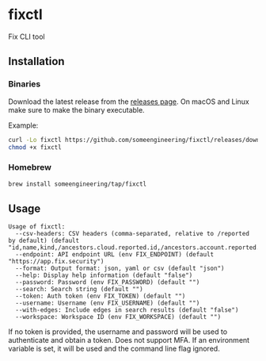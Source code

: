 # fixctl
Fix CLI tool

## Installation

### Binaries
Download the latest release from the [releases page](https://github.com/someengineering/fixctl/releases).
On macOS and Linux make sure to make the binary executable.

Example:
```bash
curl -Lo fixctl https://github.com/someengineering/fixctl/releases/download/0.0.4/fixctl-linux-amd64-0.0.4
chmod +x fixctl
```

### Homebrew
```bash
brew install someengineering/tap/fixctl
```

## Usage
```
Usage of fixctl:
  --csv-headers: CSV headers (comma-separated, relative to /reported by default) (default "id,name,kind,/ancestors.cloud.reported.id,/ancestors.account.reported.id,/ancestors.region.reported.id")
  --endpoint: API endpoint URL (env FIX_ENDPOINT) (default "https://app.fix.security")
  --format: Output format: json, yaml or csv (default "json")
  --help: Display help information (default "false")
  --password: Password (env FIX_PASSWORD) (default "")
  --search: Search string (default "")
  --token: Auth token (env FIX_TOKEN) (default "")
  --username: Username (env FIX_USERNAME) (default "")
  --with-edges: Include edges in search results (default "false")
  --workspace: Workspace ID (env FIX_WORKSPACE) (default "")
```

If no token is provided, the username and password will be used to authenticate and obtain a token. Does not support MFA.
If an environment variable is set, it will be used and the command line flag ignored.
